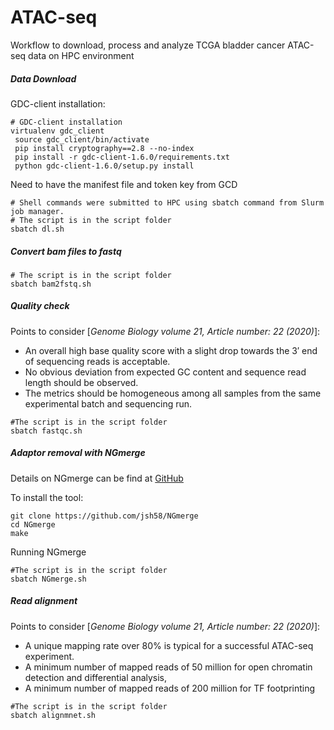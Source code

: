 # ATAC-seq
Workflow  to download, process and analyze TCGA bladder cancer ATAC-seq data on HPC environment

##### Data Download

GDC-client installation:
```shell
# GDC-client installation
virtualenv gdc_client
 source gdc_client/bin/activate
 pip install cryptography==2.8 --no-index
 pip install -r gdc-client-1.6.0/requirements.txt
 python gdc-client-1.6.0/setup.py install
 ```
 Need to have the manifest file and token key from GCD
 ```shell
 # Shell commands were submitted to HPC using sbatch command from Slurm job manager. 
 # The script is in the script folder
 sbatch dl.sh
 ```
 ##### Convert bam files to fastq 
 
  ```shell
 # The script is in the script folder
 sbatch bam2fstq.sh
 ```
##### Quality check

Points to consider [_Genome Biology volume 21, Article number: 22 (2020)_]:
- An overall high base quality score with a slight drop towards the 3′ end of sequencing reads is acceptable. 
- No obvious deviation from expected GC content and sequence read length should be observed. 
- The metrics should be homogeneous among all samples from the same experimental batch and sequencing run.

```shel
#The script is in the script folder
sbatch fastqc.sh
```

##### Adaptor removal with NGmerge
Details on NGmerge can be find at [GitHub](https://github.com/jsh58/NGmerge)

To install the tool:

```shell
git clone https://github.com/jsh58/NGmerge
cd NGmerge
make
```
Running NGmerge

```shell
#The script is in the script folder
sbatch NGmerge.sh 
```




##### Read alignment 

Points to consider [_Genome Biology volume 21, Article number: 22 (2020)_]:
- A unique mapping rate over 80% is typical for a successful ATAC-seq experiment. 
- A minimum number of mapped reads of  50 million for open chromatin detection and differential analysis, 
- A minimum number of mapped reads of 200 million for TF footprinting 

```shell
#The script is in the script folder
sbatch alignmnet.sh
```
